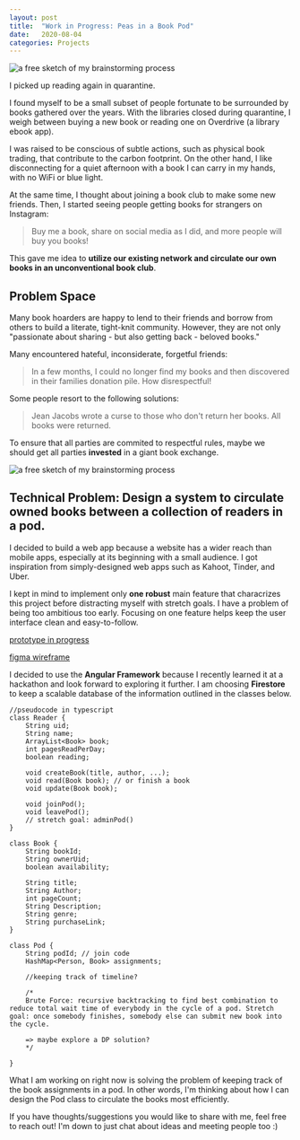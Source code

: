```yaml
---
layout: post
title:  "Work in Progress: Peas in a Book Pod"
date:   2020-08-04
categories: Projects
---
```


![a free sketch of my brainstorming process](../../../../assets/img/landing_page.png)

I picked up reading again in quarantine.

I found myself to be a small subset of people fortunate to be surrounded by books gathered over the years. With the libraries closed during quarantine, I weigh between buying a new book or reading one on Overdrive (a library ebook app).

I was raised to be conscious of subtle actions, such as physical book trading, that contribute to the carbon footprint. On the other hand, I like disconnecting for a quiet afternoon with a book I can carry in my hands, with no WiFi or blue light. 

At the same time, I thought about joining a book club to make some new friends. Then, I started seeing people getting books for strangers on Instagram: 

> Buy me a book, share on social media as I did, and more people will buy you books!

This gave me idea to **utilize our existing network and circulate our own books in an unconventional book club**.

## Problem Space

Many book hoarders are happy to lend to their friends and borrow from others to build a literate, tight-knit community. However, they are not only "passionate about sharing - but also getting back - beloved books." 

Many encountered hateful, inconsiderate, forgetful friends:
> In a few months, I could no longer find my books and then discovered in their families donation pile. How disrespectful!

Some people resort to the following solutions:

> Jean Jacobs wrote a curse to those who don't return her books. All books were returned.

To ensure that all parties are commited to respectful rules, maybe we should get all parties **invested** in a giant book exchange.

![a free sketch of my brainstorming process](../../../../assets/img/whiteboard_brainstorm.png)

## Technical Problem: Design a system to circulate owned books between a collection of readers in a pod.

I decided to build a web app because a website has a wider reach than mobile apps, especially at its beginning with a small audience. I got inspiration from simply-designed web apps such as Kahoot, Tinder, and Uber. 

I kept in mind to implement only **one robust** main feature that characrizes this project before distracting myself with stretch goals. I have a problem of being too ambitious too early. Focusing on one feature helps keep the user interface clean and easy-to-follow.

[prototype in progress](https://www.figma.com/proto/y1203BjQzYBTxTdXYUfkvM/Peas-in-a-Book-Pod?node-id=22%3A0&scaling=scale-down)

[figma wireframe](https://www.figma.com/file/y1203BjQzYBTxTdXYUfkvM/Peas-in-a-Book-Pod?node-id=0%3A1)

I decided to use the **Angular Framework** because I recently learned it at a hackathon and look forward to exploring it further. I am choosing **Firestore** to keep a scalable database of the information outlined in the classes below.

```
//pseudocode in typescript
class Reader {
    String uid;
    String name;
    ArrayList<Book> book;
    int pagesReadPerDay;
    boolean reading;

    void createBook(title, author, ...);
    void read(Book book); // or finish a book
    void update(Book book);

    void joinPod();
    void leavePod();
    // stretch goal: adminPod()
}

class Book {
    String bookId;
    String ownerUid;
    boolean availability;

    String title;
    String Author;
    int pageCount;
    String Description;
    String genre;
    String purchaseLink;
}

class Pod {
    String podId; // join code
    HashMap<Person, Book> assignments;
    
    //keeping track of timeline? 

    /* 
    Brute Force: recursive backtracking to find best combination to reduce total wait time of everybody in the cycle of a pod. Stretch goal: once somebody finishes, somebody else can submit new book into the cycle.

    => maybe explore a DP solution?
    */

}

```
What I am working on right now is solving the problem of keeping track of the book assignments in a pod. In other words, I'm thinking about how I can design the Pod class to circulate the books most efficiently.

If you have thoughts/suggestions you would like to share with me, feel free to reach out! I'm down to just chat about ideas and meeting people too :)
 